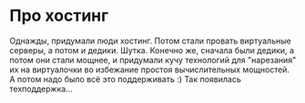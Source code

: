 <!-- TITLE: Главная страница -->
<!-- SUBTITLE: Документация службы поддержки -->

# Про хостинг
Однажды, придумали люди хостинг. Потом стали провать виртуальные серверы, а потом и дедики.
Шутка. Конечно же, сначала были дедики, а потом они стали мощнее, и придумали кучу технологий для "нарезания" их на виртуалочки во избежание простоя вычислительных мощностей.
А потом надо было всё это поддерживать :)
Так появилась техподдержка...